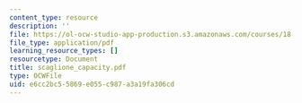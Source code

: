 ```yaml
---
content_type: resource
description: ''
file: https://ol-ocw-studio-app-production.s3.amazonaws.com/courses/18-996-random-matrix-theory-and-its-applications-spring-2004/e6cc2bc55869e055c987a3a19fa306cd_scaglione_capacity.pdf
file_type: application/pdf
learning_resource_types: []
resourcetype: Document
title: scaglione_capacity.pdf
type: OCWFile
uid: e6cc2bc5-5869-e055-c987-a3a19fa306cd
---
```

